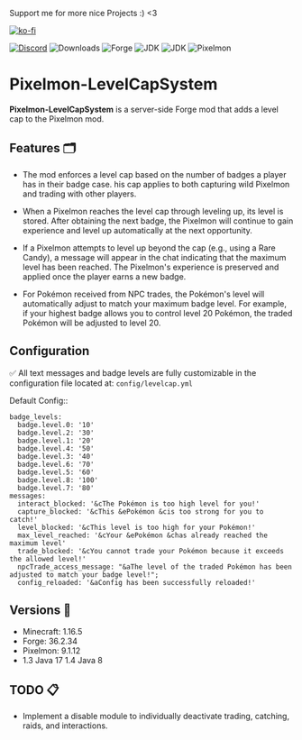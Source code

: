 Support me for more nice Projects :) <3

[![ko-fi](https://ko-fi.com/img/githubbutton_sm.svg)](https://ko-fi.com/B0B011Y5SN) 

[![Discord](https://img.shields.io/discord/800383201599553597)](https://discord.gg/j3gz7sFUje) ![Downloads](https://img.shields.io/github/downloads/Scorezyy/Pixelmon-LevelCapSystem/total.svg)
![Forge](https://img.shields.io/badge/Forge-1.16.5--36.2.34-brightgreen.svg?colorB=26303d&logo=Conda-Forge) ![JDK](https://img.shields.io/badge/JDK-17-brightgreen.svg?colorB=469C00&logo=java) 
![JDK](https://img.shields.io/badge/JDK-8-brightgreen.svg?colorB=469C00&logo=java)
![Pixelmon](https://img.shields.io/badge/Pixelmon-9.1.12-brightgreen.svg?colorB=880808&logo=java)

# Pixelmon-LevelCapSystem

**Pixelmon-LevelCapSystem** is a server-side Forge mod that adds a level cap to the Pixelmon mod.

## Features 🗂️

- The mod enforces a level cap based on the number of badges a player has in their badge case. 
his cap applies to both capturing wild Pixelmon and trading with other players.

- When a Pixelmon reaches the level cap through leveling up, its level is stored. 
After obtaining the next badge, the Pixelmon will continue to gain experience and level up automatically at the next opportunity.

- If a Pixelmon attempts to level up beyond the cap (e.g., using a Rare Candy), a message will appear in the chat indicating that the maximum level has been reached. 
The Pixelmon's experience is preserved and applied once the player earns a new badge.

- For Pokémon received from NPC trades, the Pokémon's level will automatically adjust to match your maximum badge level.
For example, if your highest badge allows you to control level 20 Pokémon, the traded Pokémon will be adjusted to level 20.

## Configuration
✅ All text messages and badge levels are fully customizable in the configuration file located at:
`config/levelcap.yml`

Default Config::

```
badge_levels:
  badge.level.0: '10'
  badge.level.2: '30'
  badge.level.1: '20'
  badge.level.4: '50'
  badge.level.3: '40'
  badge.level.6: '70'
  badge.level.5: '60'
  badge.level.8: '100'
  badge.level.7: '80'
messages:
  interact_blocked: '&cThe Pokémon is too high level for you!'
  capture_blocked: '&cThis &ePokémon &cis too strong for you to catch!'
  level_blocked: '&cThis level is too high for your Pokémon!'
  max_level_reached: '&cYour &ePokémon &chas already reached the maximum level'
  trade_blocked: '&cYou cannot trade your Pokémon because it exceeds the allowed level!'
  npcTrade_access_message: "&aThe level of the traded Pokémon has been adjusted to match your badge level!";
  config_reloaded: '&aConfig has been successfully reloaded!'
```

## Versions 🌌
- Minecraft: 1.16.5
- Forge: 36.2.34
- Pixelmon: 9.1.12
- 1.3 Java 17 1.4 Java 8


## TODO 📋
- Implement a disable module to individually deactivate trading, catching, raids, and interactions.
